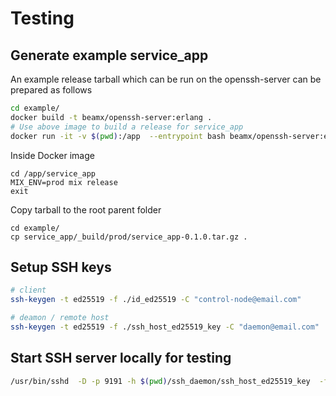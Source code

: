 # Testing

## Generate example service_app
An example release tarball which can be run on the openssh-server can be prepared as
follows

```sh
cd example/
docker build -t beamx/openssh-server:erlang .
# Use above image to build a release for service_app
docker run -it -v $(pwd):/app  --entrypoint bash beamx/openssh-server:erlang
```

Inside Docker image

```
cd /app/service_app
MIX_ENV=prod mix release
exit
```

Copy tarball to the root parent folder

```
cd example/
cp service_app/_build/prod/service_app-0.1.0.tar.gz .
```


## Setup SSH keys

```sh
# client
ssh-keygen -t ed25519 -f ./id_ed25519 -C "control-node@email.com"

# deamon / remote host
ssh-keygen -t ed25519 -f ./ssh_host_ed25519_key -C "daemon@email.com"
```


## Start SSH server locally for testing

```sh
/usr/bin/sshd  -D -p 9191 -h $(pwd)/ssh_daemon/ssh_host_ed25519_key  -f $(pwd)/ssh_daemon/sshd_config  -o "AuthorizedKeysFile $(pwd)/host-vm/.ssh/authorized_keys"
```
